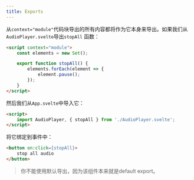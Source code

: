 ```yaml
---
title: Exports
---
```


从`context="module"`代码块导出的所有内容都将作为它本身来导出。如果我们从`AudioPlayer.svelte`导出`stopAll` 函数：

```html
<script context="module">
	const elements = new Set();

	export function stopAll() {
		elements.forEach(element => {
			element.pause();
		});
	}
</script>
```

然后我们从`App.svelte`中导入它：

```html
<script>
	import AudioPlayer, { stopAll } from './AudioPlayer.svelte';
</script>
```

将它绑定到事件中：

```html
<button on:click={stopAll}>
	stop all audio
</button>
```

> 你不能使用默认导出，因为该组件本来就是default export。